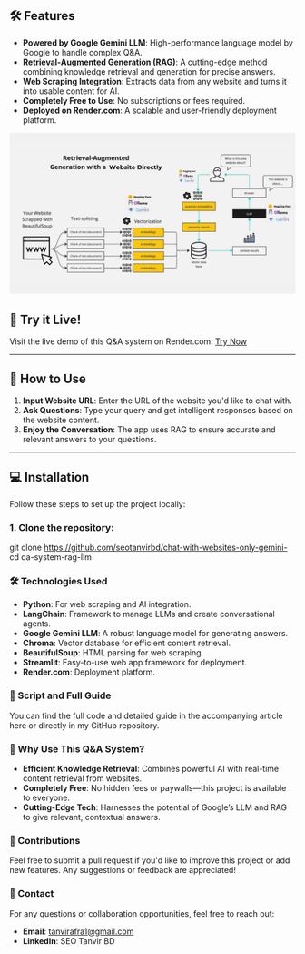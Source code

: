 
## 🛠 **Features**

- **Powered by Google Gemini LLM**: High-performance language model by Google to handle complex Q&A.
- **Retrieval-Augmented Generation (RAG)**: A cutting-edge method combining knowledge retrieval and generation for precise answers.
- **Web Scraping Integration**: Extracts data from any website and turns it into usable content for AI.
- **Completely Free to Use**: No subscriptions or fees required.
- **Deployed on Render.com**: A scalable and user-friendly deployment platform.

![RAG Diagram](https://github.com/seotanvirbd/chat-with-websites-only-gemini-/blob/main/Website.jpg)

## 🚀 **Try it Live!**

Visit the live demo of this Q&A system on Render.com: [Try Now]([https://render.com/](https://chat-with-websites-only-gemini.onrender.com/))

---

## 📖 **How to Use**

1. **Input Website URL**: Enter the URL of the website you'd like to chat with.
2. **Ask Questions**: Type your query and get intelligent responses based on the website content.
3. **Enjoy the Conversation**: The app uses RAG to ensure accurate and relevant answers to your questions.

---

## 💻 **Installation**

Follow these steps to set up the project locally:

### 1. Clone the repository:

git clone https://github.com/seotanvirbd/chat-with-websites-only-gemini-
cd qa-system-rag-llm

### 🛠 Technologies Used

- **Python**: For web scraping and AI integration.
- **LangChain**: Framework to manage LLMs and create conversational agents.
- **Google Gemini LLM**: A robust language model for generating answers.
- **Chroma**: Vector database for efficient content retrieval.
- **BeautifulSoup**: HTML parsing for web scraping.
- **Streamlit**: Easy-to-use web app framework for deployment.
- **Render.com**: Deployment platform.

### 📜 Script and Full Guide
You can find the full code and detailed guide in the accompanying article here or directly in my GitHub repository.

### 🌟 Why Use This Q&A System?
- **Efficient Knowledge Retrieval**: Combines powerful AI with real-time content retrieval from websites.
- **Completely Free**: No hidden fees or paywalls—this project is available to everyone.
- **Cutting-Edge Tech**: Harnesses the potential of Google’s LLM and RAG to give relevant, contextual answers.

### 🤝 Contributions
Feel free to submit a pull request if you'd like to improve this project or add new features. Any suggestions or feedback are appreciated!

### 📧 Contact
For any questions or collaboration opportunities, feel free to reach out:

- **Email**: tanvirafra1@gmail.com
- **LinkedIn**: SEO Tanvir BD
